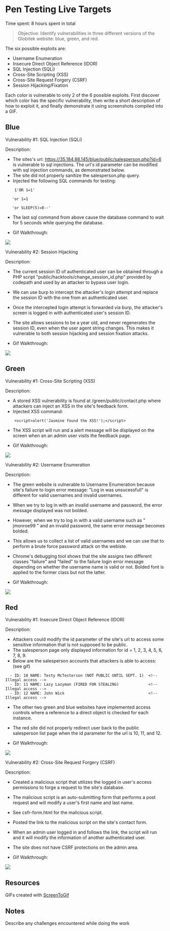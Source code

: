 # Pen Testing Live Targets

Time spent: 8 hours spent in total

> Objective: Identify vulnerabilities in three different versions of the Globitek website: blue, green, and red.

The six possible exploits are:

* Username Enumeration
* Insecure Direct Object Reference (IDOR)
* SQL Injection (SQLi)
* Cross-Site Scripting (XSS)
* Cross-Site Request Forgery (CSRF)
* Session Hijacking/Fixation

Each color is vulnerable to only 2 of the 6 possible exploits. First discover which color has the specific vulnerability, then write a short description of how to exploit it, and finally demonstrate it using screenshots compiled into a GIF.

## Blue

Vulnerability #1: SQL Injection (SQLi)

Description:
* The sites's url: https://35.184.88.145/blue/public/salesperson.php?id=6 is vulnerable to sql injections. The url's id parameter can be modified with sql injection commands, as demonstrated below. 
* The site did not properly sanitize the salesperson.php query.
* Injected the following SQL commands for testing: 
```
    1'OR 1=1' 
```
```
   'or 1=1  
```
```
   'or SLEEP(5)=0--'
```
* The last sql command from above cause the database command to wait for 5 seconds while querying the database.

* Gif Walkthrough: 
                     
<img src="blue-sqli.gif">

Vulnerability #2: Session Hijacking

Description:

* The current session ID of authenticated user can be obtained through a PHP script "public/hacktools/change_session_id.php" provided by codepath and used by an attacker to bypass user login.
* We can use burp to intercept the attacker's login attempt and replace the session ID with the one from an authenticated user.
* Once the intercepted login attempt is forwarded via burp, the attacker's screen is logged in with authenticated user's session ID. 
* The site allows sessions to be a year old, and never regenerates the session ID, even when the user agent string changes. This makes it vulnerable to both session hijacking and session fixation attacks.

* Gif Walkthrough: 

<img src="blue-sessionhijacking.gif">

## Green

Vulnerability #1: Cross-Site Scripting (XSS)

Description:

* A stored XSS vulnerability is found at /green/public/contact.php where attackers can inject an XSS in the site's feedback form. 
* Injected XSS command: 
```
    <script>alert('Jasmine found the XSS!');</script>
```
* The XSS script will run and a alert message will be displayed on the screen when an an admin user visits the feedback page.

* Gif Walkthrough:
 
<img src="green-xss.gif">

Vulnerability #2: Username Enumeration

Description:

* The green website is vulnerable to Username Enumeration because site's failure to login error message: "Log in was unsucessfull" is different for valid usernames and invalid usernames. 
* When we try to log in with an invalid username and password, the error message displayed was not bolded.
* However, when we try to log in with a valid username such as " jmonroe99 " and an invalid password, the same error message becomes bolded.  
* This allows us to collect a list of valid usernames and we can use that to perform a brute force password attack on the webiste.  
* Chrome's debugging tool shows that the site assigns two different classes "failure" and "failed" to the failure login error message depending on whether the username name is valid or not. Bolded font is applied to the former class but not the latter. 

* Gif Walkthrough:

<img src="green-user_enumeration.gif">

## Red

Vulnerability #1: Insecure Direct Object Reference (IDOR)

Description:
* Attackers could modify the id parameter of the site's url to access some sensitive information that is not supposed to be public. 
* The salesperson page only displayed information for id = 1, 2, 3, 4, 5, 6, 7, 8, 9. 
* Below are the salesperson accounts that attackers is able to access: (see gif)  
```
  - ID: 10 NAME: Testy McTesterson (NOT PUBLIC UNTIL SEPT. 1)  <!-- Illegal access -->
  - ID: 11 NAME: Lazy Lazyman (FIRED FOR STEALING)             <!-- Illegal access -->
  - ID: 12 NAME: John Wick                                     <!-- Illegal access -->
```
* The other two green and blue websites have implemented access controls where a reference to a direct object is checked for each instance.
* The red site did not properly redirect user back to the public salesperson list page when the id parameter for the url is 10, 11, and 12.

* Gif Walkthrough:

<img src="red-idor.gif">


Vulnerability #2: Cross-Site Request Forgery (CSRF)

Description:

* Created a malicious script that utilizes the logged in user's access permissions to forge a request to the site's database.
* The malicious script is an auto-submitting form that performs a post request and will modify a user's first name and last name.
* See csfr-form.html for the malicious script.
* Posted the link to the malicious script on the site's contact form. 
* When an admin user logged in and follows the link, the script will run and it will modify the information of another authenticated user.
* The site does not have CSRF protections on the admin area.

* Gif Walkthrough:

<img src="red-csrf.gif">

## Resources

GIFs created with [ScreenToGif](https://www.screentogif.com/) 

## Notes

Describe any challenges encountered while doing the work
